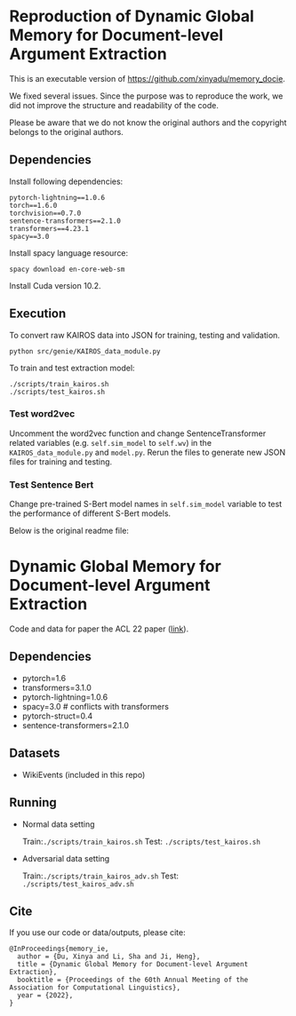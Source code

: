 # Reproduction of Dynamic Global Memory for Document-level Argument Extraction

This is an executable version of https://github.com/xinyadu/memory_docie.

We fixed several issues. Since the purpose was to reproduce the work, we did not improve the structure and readability of the code.

Please be aware that we do not know the original authors and the copyright belongs to the original authors.

## Dependencies

Install following dependencies:

```
pytorch-lightning==1.0.6
torch==1.6.0
torchvision==0.7.0
sentence-transformers==2.1.0
transformers==4.23.1
spacy==3.0
```

Install spacy language resource:

```
spacy download en-core-web-sm
```

Install Cuda version 10.2.

## Execution 

To convert raw KAIROS data into JSON for training, testing and validation.

```
python src/genie/KAIROS_data_module.py
```

To train and test extraction model:

```
./scripts/train_kairos.sh
./scripts/test_kairos.sh
```


### Test word2vec

Uncomment the word2vec function and change SentenceTransformer related variables (e.g. `self.sim_model` to `self.wv`) in the `KAIROS_data_module.py` and `model.py`. Rerun the files to generate new JSON files for training and testing.

### Test Sentence Bert

Change pre-trained S-Bert model names in `self.sim_model` variable to test the performance of different S-Bert models.

Below is the original readme file:

# Dynamic Global Memory for Document-level Argument Extraction

Code and data for paper the ACL 22 paper ([link](http://xinyadu.github.io/papers/ACL22_Doc_level_informative_arg_extraction.pdf)).


## Dependencies 
- pytorch=1.6 
- transformers=3.1.0
- pytorch-lightning=1.0.6
- spacy=3.0 # conflicts with transformers
- pytorch-struct=0.4 
- sentence-transformers=2.1.0

## Datasets
<!-- - RAMS (Download at [https://nlp.jhu.edu/rams/]) -->
<!-- - ACE05 (Access from LDC[https://catalog.ldc.upenn.edu/LDC2006T06] and preprocessing following OneIE[http://blender.cs.illinois.edu/software/oneie/]) -->
- WikiEvents (included in this repo)


## Running


- Normal data setting

	Train:``./scripts/train_kairos.sh`` Test: ``./scripts/test_kairos.sh``

- Adversarial data setting


	Train:``./scripts/train_kairos_adv.sh`` Test: ``./scripts/test_kairos_adv.sh``
	
## Cite

If you use our code or data/outputs, please cite:

	@InProceedings{memory_ie,
	  author = {Du, Xinya and Li, Sha and Ji, Heng},
	  title = {Dynamic Global Memory for Document-level Argument Extraction},
	  booktitle = {Proceedings of the 60th Annual Meeting of the Association for Computational Linguistics},
	  year = {2022},
	}
